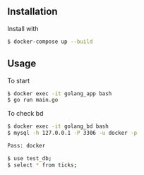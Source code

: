 
## Installation

Install with

```bash
$ docker-compose up --build
```

## Usage

To start

```bash
$ docker exec -it golang_app bash
$ go run main.go
```


To check bd

```bash
$ docker exec -it golang_bd bash
$ mysql -h 127.0.0.1 -P 3306 -u docker -p

Pass: docker

$ use test_db;
$ select * from ticks;

```


